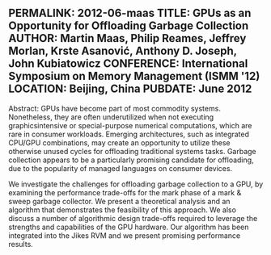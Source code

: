 PERMALINK: 2012-06-maas
TITLE: GPUs as an Opportunity for Offloading Garbage Collection
AUTHOR: Martin Maas, Philip Reames, Jeffrey Morlan, Krste Asanović, Anthony D. Joseph, John Kubiatowicz
CONFERENCE: International Symposium on Memory Management (ISMM '12)
LOCATION: Beijing, China
PUBDATE: June 2012
------
Abstract: GPUs have become part of most commodity systems. Nonetheless, they are often underutilized when not executing graphicsintensive or special-purpose numerical computations, which are rare in consumer workloads. Emerging architectures, such as integrated CPU/GPU combinations, may create an opportunity to utilize these otherwise unused cycles for offloading traditional systems tasks. Garbage collection appears to be a particularly promising candidate for offloading, due to the popularity of managed languages on consumer devices.

We investigate the challenges for offloading garbage collection to a GPU, by examining the performance trade-offs for the mark phase of a mark & sweep garbage collector. We present a theoretical analysis and an algorithm that demonstrates the feasibility of this approach. We also discuss a number of algorithmic design trade-offs required to leverage the strengths and capabilities of the GPU hardware. Our algorithm has been integrated into the Jikes RVM and we present promising performance results.
